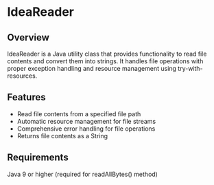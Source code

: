 # IdeaReader

## Overview
IdeaReader is a Java utility class that provides functionality to read file contents and convert them into strings. It handles file operations with proper exception handling and resource management using try-with-resources.

## Features
- Read file contents from a specified file path
- Automatic resource management for file streams
- Comprehensive error handling for file operations
- Returns file contents as a String

## Requirements

Java 9 or higher (required for readAllBytes() method)

